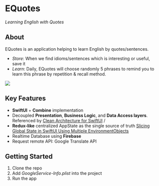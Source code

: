 # EQuotes
_Learning English with Quotes_

## About

EQuotes is an application helping to learn English by quotes/sentences.  
 
- _Store_: When we find idioms/sentences which is interesting or useful, save it
- _Learn_: Daily, EQuotes will choose randomly 5 phrases to remind you to learn this phrase by repetition & recall method.

![](https://i.imgur.com/VS9g3Ao.jpg)

## Key Features
- **SwiftUI** + **Combine** implementation
- Decoupled **Presentation**, **Business Logic**, and **Data Access layers**. Referenced by [Clean Architecture for SwiftUI](https://nalexn.github.io/clean-architecture-swiftui/) / 
- **Redux-like** centralized AppState as the single source of truth [Slicing Global State in SwiftUI Using Multiple EnvironmentObjects](https://azamsharp.com/2022/07/01/slicing-environment-object.html)
- Realtime Database using **Firebase**
- Request remote API: Google Translate API

## Getting Started

1. Clone the repo
2. Add _GoogleService-Info.plist_ into the project
3. Run the app